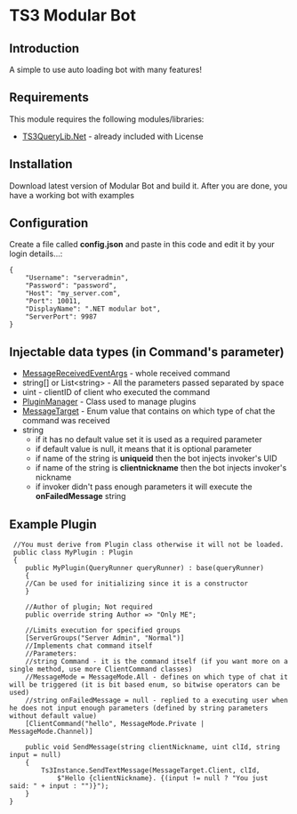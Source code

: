 # TS3 Modular Bot

## Introduction

A simple to use auto loading bot with many features!

## Requirements

This module requires the following modules/libraries:

* [TS3QueryLib.Net](https://github.com/Scordo/TS3QueryLib.Net) - already included with License

## Installation

Download latest version of Modular Bot and build it. After you are done, you have a working bot with examples

## Configuration

Create a file called __config.json__ and paste in this code and edit it by your login details...:
```
{
    "Username": "serveradmin",
    "Password": "password",
    "Host": "my_server.com",
    "Port": 10011,
    "DisplayName": ".NET modular bot",
    "ServerPort": 9987
}
```
## Injectable data types (in Command's parameter)

* [MessageReceivedEventArgs](https://github.com/Najsr/TeamSpeak3ModularBot/blob/c5bebf790687146bc055ab96b54d887cb3b7db21/TS3QueryLib.Core.Framework/Server/Notification/EventArgs/MessageReceivedEventArgs.cs) - whole received command
* string[] or List\<string\> - All the parameters passed separated by space
* uint - clientID of client who executed the command
* [PluginManager](https://github.com/Najsr/TeamSpeak3ModularBot/blob/master/TeamSpeak3ModularBot/PluginCore/PluginManager.cs) - Class used to manage plugins
* [MessageTarget](https://github.com/Najsr/TeamSpeak3ModularBot/blob/c5bebf790687146bc055ab96b54d887cb3b7db21/TS3QueryLib.Core.Framework/CommandHandling/MessageTarget.cs) - Enum value that contains on which type of chat the command was received
* string
    * if it has no default value set it is used as a required parameter
    * if default value is null, it means that it is optional parameter
    * if name of the string is __uniqueid__ then the bot injects invoker's UID
    * if name of the string is __clientnickname__ then the bot injects invoker's nickname
    * if invoker didn't pass enough parameters it will execute the __onFailedMessage__ string 
    
## Example Plugin
```
 //You must derive from Plugin class otherwise it will not be loaded.
 public class MyPlugin : Plugin
 {
    public MyPlugin(QueryRunner queryRunner) : base(queryRunner)
    {
    //Can be used for initializing since it is a constructor
    }

    //Author of plugin; Not required
    public override string Author => "Only ME";

    //Limits execution for specified groups
    [ServerGroups("Server Admin", "Normal")]
    //Implements chat command itself
    //Parameters: 
    //string Command - it is the command itself (if you want more on a single method, use more ClientCommand classes)
    //MessageMode = MessageMode.All - defines on which type of chat it will be triggered (it is bit based enum, so bitwise operators can be used)
    //string onFailedMessage = null - replied to a executing user when he does not input enough parameters (defined by string parameters without default value)
    [ClientCommand("hello", MessageMode.Private | MessageMode.Channel)]
    
    public void SendMessage(string clientNickname, uint clId, string input = null)
    {
        Ts3Instance.SendTextMessage(MessageTarget.Client, clId,
            $"Hello {clientNickname}. {(input != null ? "You just said: " + input : "")}");
    }
}
```